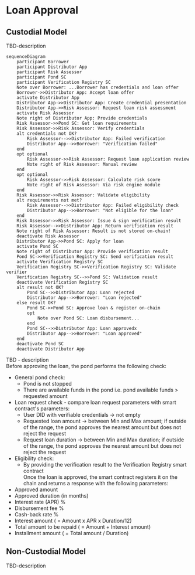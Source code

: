 # Loan Approval
## Custodial Model
TBD-description
```mermaid
sequenceDiagram
    participant Borrower
    participant Distributor App
    participant Risk Assessor
    participant Pond SC
    participant Verification Registry SC
    Note over Borrower: ...Borrower has credentials and loan offer
    Borrower->>Distributor App: Accept loan offer
    activate Distributor App
    Distributor App->>Distributor App: Create credential presentation
    Distributor App->>Risk Assessor: Request loan risk assessment
    activate Risk Assessor
    Note right of Distributor App: Provide credentials
    Risk Assessor->>Pond SC: Get loan requirements
    Risk Assessor->>Risk Assessor: Verify credentials
    alt credentials not OK?
        Risk Assessor-->>Distributor App: Failed verification
        Distributor App-->>Borrower: "Verification failed"
    end
    opt optional
        Risk Assessor->>Risk Assessor: Request loan application review
        Note right of Risk Assessor: Manual review
    end
    opt optional
        Risk Assessor->>Risk Assessor: Calculate risk score
        Note right of Risk Assessor: Via risk engine module
    end
    Risk Assessor->>Risk Assessor: Validate eligibility
    alt requirements not met?
        Risk Assessor-->>Distributor App: Failed eligibility check
        Distributor App-->>Borrower: "Not eligible for the loan"
    end
    Risk Assessor->>Risk Assessor: Issue & sign verification result
    Risk Assessor-->>Distributor App: Return verification result
    Note right of Risk Assessor: Result is not stored on-chain!
    deactivate Risk Assessor
    Distributor App->>Pond SC: Apply for loan
    activate Pond SC
    Note right of Distributor App: Provide verification result
    Pond SC->>Verification Registry SC: Send verification result
    activate Verification Registry SC
    Verification Registry SC->>Verification Registry SC: Validate verifier
    Verification Registry SC-->>Pond SC: Validation result
    deactivate Verification Registry SC
    alt result not OK?
        Pond SC-->>Distributor App: Loan rejected
        Distributor App-->>Borrower: "Loan rejected"
    else result OK?
        Pond SC->>Pond SC: Approve loan & register on-chain
        opt
            Note over Pond SC: Loan disbursement...
        end
        Pond SC-->>Distributor App: Loan approvedx
        Distributor App-->>Borrower: "Loan approved"
    end
    deactivate Pond SC
    deactivate Distributor App
```
TBD - description  
Before approving the loan, the pond performs the following check:
- General pond check:
  * Pond is not stopped
  * There are available funds in the pond i.e. pond available funds > requested amount
- Loan request check - compare loan request parameters with smart contract's parameters:
  * User DID with verifiable credentials -> not empty
  * Requested loan amount -> between Min and Max amount; if outside of the range, the pond approves the nearest amount but does not reject the request
  * Request loan duration -> between Min and Max duration; if outside of the range, the pond approves the nearest amount but does not reject the request
- Eligibility check:
  * By providing the verification result to the Verification Registry smart contract  
Once the loan is approved, the smart contract registers it on the chain and returns a response with the following parameters:
- Approved amount
- Approved duration (in months)
- Interest rate (APR) %
- Disbursement fee %
- Cash-back rate %
- Interest amount ( = Amount x APR x Duration/12)
- Total amount to be repaid ( = Amount + Interest amount)
- Installment amount ( = Total amount / Duration)
## Non-Custodial Model
TBD-description
